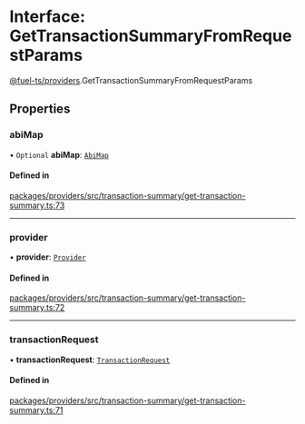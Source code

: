 # Interface: GetTransactionSummaryFromRequestParams

[@fuel-ts/providers](/api/Providers/index.md).GetTransactionSummaryFromRequestParams

## Properties

### abiMap

• `Optional` **abiMap**: [`AbiMap`](/api/Providers/index.md#abimap)

#### Defined in

[packages/providers/src/transaction-summary/get-transaction-summary.ts:73](https://github.com/FuelLabs/fuels-ts/blob/c431eaba/packages/providers/src/transaction-summary/get-transaction-summary.ts#L73)

___

### provider

• **provider**: [`Provider`](/api/Providers/Provider.md)

#### Defined in

[packages/providers/src/transaction-summary/get-transaction-summary.ts:72](https://github.com/FuelLabs/fuels-ts/blob/c431eaba/packages/providers/src/transaction-summary/get-transaction-summary.ts#L72)

___

### transactionRequest

• **transactionRequest**: [`TransactionRequest`](/api/Providers/index.md#transactionrequest)

#### Defined in

[packages/providers/src/transaction-summary/get-transaction-summary.ts:71](https://github.com/FuelLabs/fuels-ts/blob/c431eaba/packages/providers/src/transaction-summary/get-transaction-summary.ts#L71)
